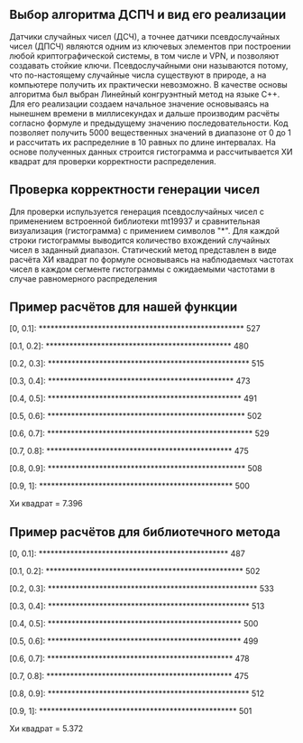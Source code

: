 ## Выбор алгоритма ДСПЧ и вид его реализации
Датчики случайных чисел (ДСЧ), а точнее датчики псевдослучайных чисел (ДПСЧ) являются одним из ключевых элементов при построении любой криптографической системы, в том числе и VPN, и позволяют создавать стойкие ключи. Псевдослучайными они называются потому, что по-настоящему случайные числа существуют в природе, а на компьютере получить их практически невозможно.
В качестве основы алгоритма был выбран Линейный конгруэнтный метод на языке C++. Для его реализации создаем начальное значение основываясь на нынешнем времени в миллисекундах и дальше производим расчёты согласно формуле и предыдущему значению последовательности. Код позволяет получить 5000 вещественных значений в диапазоне от 0 до 1 и рассчитать их распределние в 10 равных по длине интервалах. На основе полученных данных строится гистограмма и рассчитывается ХИ квадрат для проверки корректности распределения.

## Проверка корректности генерации чисел
Для проверки испульзуется генерация псевдослучайных чисел с применением встроенной библиотеки mt19937 и сравнительная визуализация (гистограмма) с примением символов "*". Для каждой строки гистограммы выводится количество вхождений случайных чисел в заданный диапазон.
Статический метод представлен в виде расчёта ХИ квадрат по формуле основываясь на наблюдаемых частотах чисел в каждом сегменте гистограммы с ожидаемыми частотами в случае равномерного распределения

## Пример расчётов для нашей функции
[0, 0.1]: **************************************************** 527

[0.1, 0.2]: *********************************************** 480

[0.2, 0.3]: *************************************************** 515

[0.3, 0.4]: *********************************************** 473

[0.4, 0.5]: ************************************************* 491

[0.5, 0.6]: ************************************************** 502

[0.6, 0.7]: **************************************************** 529

[0.7, 0.8]: *********************************************** 475

[0.8, 0.9]: ************************************************** 508

[0.9, 1]: ************************************************* 500

 Хи квадрат = 7.396

## Пример расчётов для библиотечного метода
[0, 0.1]: ************************************************ 487

[0.1, 0.2]: ************************************************** 502

[0.2, 0.3]: ***************************************************** 533

[0.3, 0.4]: *************************************************** 513

[0.4, 0.5]: ************************************************* 500

[0.5, 0.6]: ************************************************* 499

[0.6, 0.7]: *********************************************** 478

[0.7, 0.8]: *********************************************** 475

[0.8, 0.9]: *************************************************** 512

[0.9, 1]: ************************************************** 501

 Хи квадрат = 5.372
